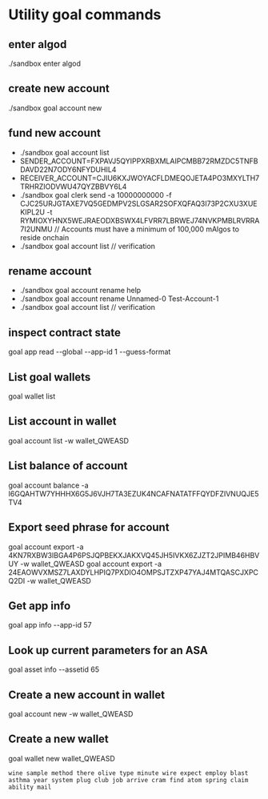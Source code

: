 # Utility goal commands

## enter algod

./sandbox enter algod

## create new account

./sandbox goal account new

## fund new account

- ./sandbox goal account list
- SENDER_ACCOUNT=FXPAVJ5QYIPPXRBXMLAIPCMBB72RMZDC5TNFBDAVD22N7ODY6NFYDUHIL4
- RECEIVER_ACCOUNT=CJIU6KXJWOYACFLDMEQOJETA4PO3MXYLTH7TRHRZIODVWU47QYZBBVY6L4
- ./sandbox goal clerk send -a 10000000000 -f CJC25URJGTAXE7VQ5GEDMPV2SLGSAR2SOFXQFAQ3I73P2CXU3XUEKIPL2U -t RYMIOXYHNX5WEJRAEODXBSWX4LFVRR7LBRWEJ74NVKPMBLRVRRA7I2UNMU // Accounts must have a minimum of 100,000 mAlgos to reside onchain
- ./sandbox goal account list // verification

## rename account

- ./sandbox goal account rename help
- ./sandbox goal account rename Unnamed-0 Test-Account-1
- ./sandbox goal account list // verification

## inspect contract state

goal app read --global --app-id 1 --guess-format

## List goal wallets

goal wallet list

## List account in wallet

goal account list -w wallet_QWEASD

## List balance of account

goal account balance -a I6GQAHTW7YHHHX6G5J6VJH7TA3EZUK4NCAFNATATFFQYDFZIVNUQJE5TV4

## Export seed phrase for account

goal account export -a 4KN7RXBW3IBGA4P6PSJQPBEKXJAKXVQ45JH5IVKX6ZJZT2JPIMB46HBVUY -w wallet_QWEASD
goal account export -a 24EAOWVXMSZ7LAXDYLHPIQ7PXDIO4OMPSJTZXP47YAJ4MTQASCJXPCQ2DI -w wallet_QWEASD

## Get app info

goal app info --app-id 57

## Look up current parameters for an ASA

goal asset info --assetid 65

## Create a new account in wallet

goal account new -w wallet_QWEASD

## Create a new wallet

goal wallet new wallet_QWEASD

```will provide a wallet seed phrase
wine sample method there olive type minute wire expect employ blast asthma year system plug club job arrive cram find atom spring claim ability mail
```

